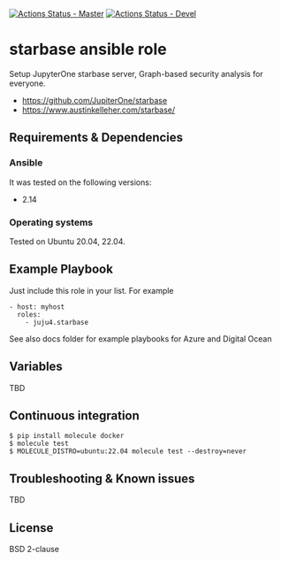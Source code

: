 [![Actions Status - Master](https://github.com/juju4/ansible-starbase/workflows/AnsibleCI/badge.svg)](https://github.com/juju4/ansible-starbase/actions?query=branch%3Amaster)
[![Actions Status - Devel](https://github.com/juju4/ansible-starbase/workflows/AnsibleCI/badge.svg?branch=devel)](https://github.com/juju4/ansible-starbase/actions?query=branch%3Adevel)

# starbase ansible role

Setup JupyterOne starbase server, Graph-based security analysis for everyone.
* https://github.com/JupiterOne/starbase
* https://www.austinkelleher.com/starbase/

## Requirements & Dependencies

### Ansible
It was tested on the following versions:
 * 2.14

### Operating systems

Tested on Ubuntu 20.04, 22.04.

## Example Playbook

Just include this role in your list.
For example

```
- host: myhost
  roles:
    - juju4.starbase
```

See also docs folder for example playbooks for Azure and Digital Ocean

## Variables

TBD

## Continuous integration

```
$ pip install molecule docker
$ molecule test
$ MOLECULE_DISTRO=ubuntu:22.04 molecule test --destroy=never
```

## Troubleshooting & Known issues

TBD

## License

BSD 2-clause
